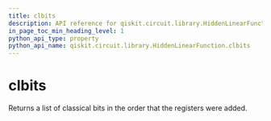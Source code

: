 ```yaml
---
title: clbits
description: API reference for qiskit.circuit.library.HiddenLinearFunction.clbits
in_page_toc_min_heading_level: 1
python_api_type: property
python_api_name: qiskit.circuit.library.HiddenLinearFunction.clbits
---
```


# clbits

Returns a list of classical bits in the order that the registers were added.

